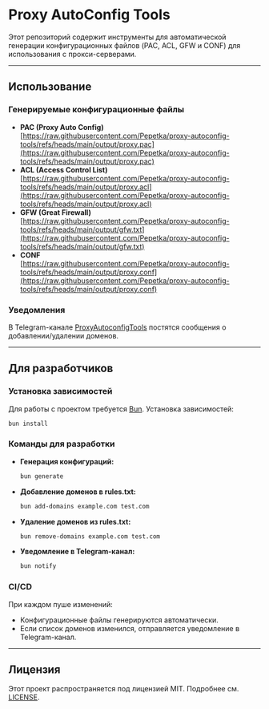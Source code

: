 
# Proxy AutoConfig Tools

Этот репозиторий содержит инструменты для автоматической генерации конфигурационных файлов (PAC, ACL, GFW и CONF) для использования с прокси-серверами.

---

## Использование

### Генерируемые конфигурационные файлы
- **PAC (Proxy Auto Config)**  
[https://raw.githubusercontent.com/Pepetka/proxy-autoconfig-tools/refs/heads/main/output/proxy.pac](https://raw.githubusercontent.com/Pepetka/proxy-autoconfig-tools/refs/heads/main/output/proxy.pac)
- **ACL (Access Control List)**  
[https://raw.githubusercontent.com/Pepetka/proxy-autoconfig-tools/refs/heads/main/output/proxy.acl](https://raw.githubusercontent.com/Pepetka/proxy-autoconfig-tools/refs/heads/main/output/proxy.acl)
- **GFW (Great Firewall)**  
[https://raw.githubusercontent.com/Pepetka/proxy-autoconfig-tools/refs/heads/main/output/gfw.txt](https://raw.githubusercontent.com/Pepetka/proxy-autoconfig-tools/refs/heads/main/output/gfw.txt)
- **CONF**  
[https://raw.githubusercontent.com/Pepetka/proxy-autoconfig-tools/refs/heads/main/output/proxy.conf](https://raw.githubusercontent.com/Pepetka/proxy-autoconfig-tools/refs/heads/main/output/proxy.conf)

### Уведомления
В Telegram-канале [ProxyAutoconfigTools](https://t.me/+GHFJ8Ua-ctI3NjA6) постятся сообщения о добавлении/удалении доменов.

---

## Для разработчиков

### Установка зависимостей

Для работы с проектом требуется [Bun](https://bun.sh/). Установка зависимостей:
```bash
bun install
```

### Команды для разработки

- **Генерация конфигураций:**
  ```bash
  bun generate
  ```

- **Добавление доменов в rules.txt:**
  ```bash
  bun add-domains example.com test.com
  ```

- **Удаление доменов из rules.txt:**
  ```bash
  bun remove-domains example.com test.com
  ```

- **Уведомление в Telegram-канал:**
  ```bash
  bun notify
  ```

### CI/CD

При каждом пуше изменений:
- Конфигурационные файлы генерируются автоматически.
- Если список доменов изменился, отправляется уведомление в Telegram-канал.

---

## Лицензия
Этот проект распространяется под лицензией MIT. Подробнее см. [LICENSE](LICENSE).



